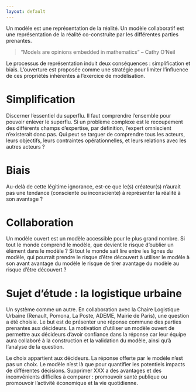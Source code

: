 ```yaml
---
layout: default
---
```


Un modèle est une représentation de la réalité.
Un modèle collaboratif est une représentation de la réalité co-construite par les différentes parties prenantes.

> “Models are opinions embedded in mathematics” – Cathy O’Neil

Le processus de représentation induit deux conséquences : simplification et biais.
L’ouverture est proposée comme une stratégie pour limiter l’influence de ces propriétés inhérentes à l’exercice de modélisation.

# Simplification
Discerner l’essentiel du superflu. Il faut comprendre l’ensemble pour pouvoir enlever le superflu.
Si un problème complexe est le recoupement des différents champs d’expertise, par définition, l’expert omniscient n’existerait donc pas. Qui peut se targuer de comprendre tous les acteurs, leurs objectifs, leurs contraintes opérationnelles, et leurs relations avec les autres acteurs ?

# Biais
Au-delà de cette légitime ignorance, est-ce que le(s) créateur(s) n’aurait pas une tendance (consciente ou inconsciente) à représenter la réalité à son avantage ?

# Collaboration

Un modèle ouvert est un modèle accessible pour le plus grand nombre. Si tout le monde comprend le modèle, que devient le risque d’oublier un élément dans le modèle ? Si tout le monde sait lire entre les lignes du modèle, qui pourrait prendre le risque d’être découvert à utiliser le modèle à son avant avantage du modèle le risque de tirer avantage du modèle au risque d’être découvert ?

# Sujet d’étude : la logistique urbaine

Un système comme un autre. En collaboration avec la Chaire Logistique Urbaine (Renault, Pomona, La Poste, ADEME, Mairie de Paris), une question a été choisie. Le but est de présenter une réponse commune des parties prenantes aux décideurs. La motivation d’utiliser un modèle ouvert de permettre aux décideurs d’avoir confiance dans la réponse car leur équipe aura collaboré à la construction et la validation du modèle, ainsi qu’à l’analyse de la question.

Le choix appartient aux décideurs. La réponse offerte par le modèle n’est pas un choix. Le modèle n’est là que pour quantifier les potentiels impacts de différentes décisions. Supprimer XXX a des avantages et des inconvénients difficiles à comparer : promouvoir santé publique ou promouvoir l’activité économique et la vie quotidienne.

